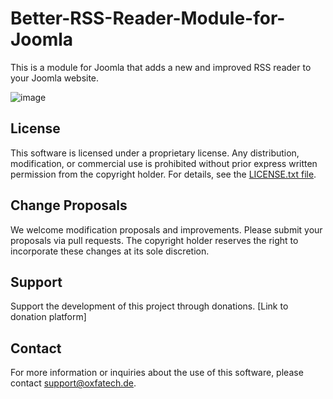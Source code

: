 # Better-RSS-Reader-Module-for-Joomla

 This is a module for Joomla that adds a new and improved RSS reader to your Joomla website.

![image](https://github.com/LufatZ/Better-RSS-Reader-Module-for-Joomla/assets/86516373/7c773b0e-fa9c-45f7-be15-a3944ef03e58)

## License
 This software is licensed under a proprietary license. Any distribution, modification, or commercial use is prohibited without prior express written permission from the copyright holder. For details, see the [LICENSE.txt file](./LICENSE.txt).

## Change Proposals
 We welcome modification proposals and improvements. Please submit your proposals via pull requests. The copyright holder reserves the right to incorporate these changes at its sole discretion.

## Support
 Support the development of this project through donations. [Link to donation platform]

## Contact
 For more information or inquiries about the use of this software, please contact support@oxfatech.de.

